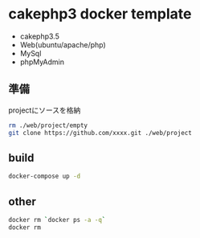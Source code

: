 # cakephp3 docker template

- cakephp3.5
- Web(ubuntu/apache/php)
- MySql
- phpMyAdmin

## 準備

projectにソースを格納
```bash
rm ./web/project/empty
git clone https://github.com/xxxx.git ./web/project
```

## build

```bash
docker-compose up -d
```
## other

```bash
docker rm `docker ps -a -q`
docker rm
```